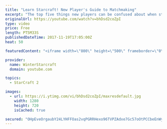 ```yaml
---
title: "Learn Starcraft! New Player's Guide to Matchmaking"
excerpt: "The top five things new players can be confused about when starting off playing Starcraft 2!"
originalUrl: https://youtube.com/watch?v=bhDsd2coZpI
type: video
price: Free
length: PT5M33S
publishedDateTime: 2017-11-19T17:05:00Z
heat: 50

featuredContent: "<iframe width=\"800\" height=\"500\" frameborder=\"0\" src=\"https://www.youtube.com/embed/bhDsd2coZpI\" allow=\"accelerometer; autoplay; encrypted-media; gyroscope; picture-in-picture\" allowfullscreen></iframe>"

provider:
  name: WinterStarcraft
  domain: youtube.com

topics:
  - StarCraft 2

images:
  - url: https://i.ytimg.com/vi/bhDsd2coZpI/maxresdefault.jpg
    width: 1280
    height: 720
    isCached: true

secured: "OHpEveOrgaubY24LYHFFOas2vqPGRRHexo96TVPZAdxe7Gc57oOtPCCbeEnWyicjT/rGB7xOHpeR02nP0QtTsNJlE5eOOQVnrjX/FStSeFgt5UwTBr5ufIJsjTQHlgloGzQ7fApYY88HMaVjzRm0w7z3y2hyftUzRq22Bp7WoYQf67i0AjOJrg8jt4DeeROsDII01q2DD9nFwgGSK74AbkGupDA1mPO2NIpEpH2JyHLuO2/6dYFJkI27w/LQbvxCZ5O8IZYiY9XLwld2oLzrFwEYVZtjcXVHjMdGIzRdRSeVyrCSagiDtUs4WwjBC5ydpVPEm19d6bQHeHHuspitJxkBZRU7LyMXnt3qrBKCLKfAeezUJiP/iwzF3JSYKjnjnaTaiXIamdY+y+vN66TVhlAt+hPpz5femQ33esCE6Yo=;V6iwPHDz3y+tJQBJGO2lxQ=="
---
```


